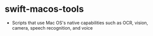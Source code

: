 # swift-macos-tools
* Scripts that use Mac OS's native capabilities such as OCR, vision, camera, speech recognition, and voice


